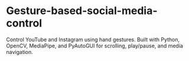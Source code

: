 # Gesture-based-social-media-control
Control YouTube and Instagram using hand gestures. Built with Python, OpenCV, MediaPipe, and PyAutoGUI for scrolling, play/pause, and media navigation.
